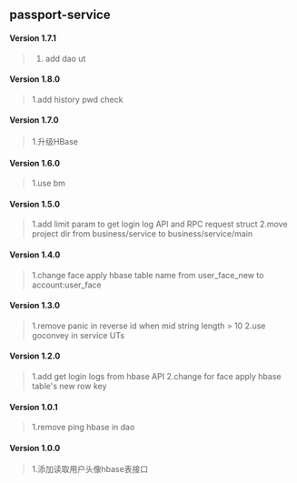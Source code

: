## passport-service
#### Version 1.7.1
> 1. add dao ut

#### Version 1.8.0
> 1.add history pwd check

#### Version 1.7.0
> 1.升级HBase

#### Version 1.6.0
> 1.use bm

#### Version 1.5.0
> 1.add limit param to get login log API and RPC request struct
> 2.move project dir from business/service to business/service/main

#### Version 1.4.0
> 1.change face apply hbase table name from user_face_new to account:user_face

#### Version 1.3.0
> 1.remove panic in reverse id when mid string length > 10
> 2.use goconvey in service UTs

#### Version 1.2.0
> 1.add get login logs from hbase API
> 2.change for face apply hbase table's new row key

#### Version 1.0.1
> 1.remove ping hbase in dao

#### Version 1.0.0
> 1.添加读取用户头像hbase表接口
